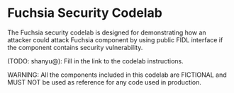 # Fuchsia Security Codelab

The Fuchsia security codelab is designed for demonstrating how an attacker
could attack Fuchsia component by using public FIDL interface if the component
contains security vulnerability.

(TODO: shanyu@): Fill in the link to the codelab instructions.

WARNING: All the components included in this codelab are FICTIONAL and MUST NOT
be used as reference for any code used in production.
